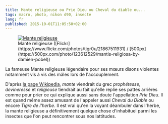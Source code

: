 ```yaml
---
title: Mante religieuse ou Prie Dieu ou Cheval du diable ou...
tags: macro, photo, nikon d90, insecte
lang: fr
published: 2015-10-01T11:05:50+02:00
---
```


<figure class="object-center">
    <a href="/images/mante-religieuse.jpg"><img src="/images/660x/mante-religieuse.jpg" alt="Mante religieuse"></a>
    <figcaption>
    Mante religieuse
    ([Flickr](https://www.flickr.com/photos/tigr0u/21867511931) /
    [500px](https://500px.com/photo/123612529/mantis-religiosa-by-damien-pobel))
    </figcaption>
</figure>

La fameuse Mante religieuse légendaire pour ses mœurs disons violentes notamment
vis à vis des mâles lors de l'accouplement.

D'après [la page Wikipedia](https://fr.wikipedia.org/wiki/Mante_religieuse),
*mante* viendrait du grec *prophétesse, devineresse* et *religieuse* tiendrait
au fait qu'elle replie ses pattes arrières comme pour prier ce qui explique
aussi sans doute l'appellation *Prie Dieu*. Il est quand même assez amusant de
l'appeler aussi *Cheval du Diable* ou encore *Tigre de l'herbe*. Il est vrai qu'en
la voyant déambuler dans l'herbe, la mante religieuse a définitivement quelque
chose d'inhabituel parmi les insectes que l'on peut rencontrer sous nos lattitudes.
